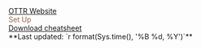<link rel="shortcut icon" href="css/images/basic_ottr_water.ico " />
 <!--- go to https://favicon.io/favicon-converter/ to upload an image to make a new favicon.io. You will need to replace the current favicon.io image with the one in the downloaded directory from the website. The current image is in the resources/images/ directory --->

<div class = "header_box">
<u>OTTR Website</u><br><span style = "color:#986753;"> Set Up </span>
</div>

 <div class = "png_button"><a href="https://github.com/jhudsl/cheatsheets/blob/main/pngs/ottr_website.png?raw=true">Download cheatsheet</a></div>

 <div class = "time">**Last updated: `r format(Sys.time(), '%B %d, %Y')`** </div>
